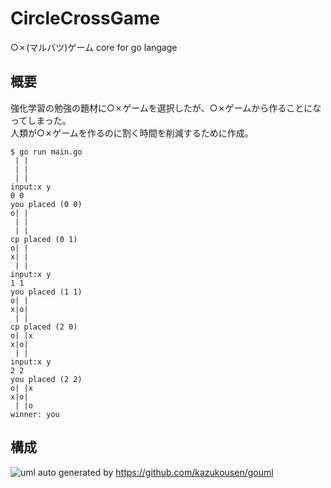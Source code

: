 # CircleCrossGame
○✗(マルバツ)ゲーム core for go langage

## 概要
強化学習の勉強の題材に○✗ゲームを選択したが、○✗ゲームから作ることになってしまった。  
人類が○✗ゲームを作るのに割く時間を削減するために作成。

```
$ go run main.go
 | |
 | |
 | |
input:x y
0 0
you placed (0 0)
o| |
 | |
 | |
cp placed (0 1)
o| |
x| |
 | |
input:x y
1 1
you placed (1 1)
o| |
x|o|
 | |
cp placed (2 0)
o| |x
x|o|
 | |
input:x y
2 2
you placed (2 2)
o| |x
x|o|
 | |o
winner: you
```

## 構成
![uml](https://user-images.githubusercontent.com/26806928/124417329-dba6ba00-dd93-11eb-8c23-b596dbec6424.png)
auto generated by https://github.com/kazukousen/gouml
